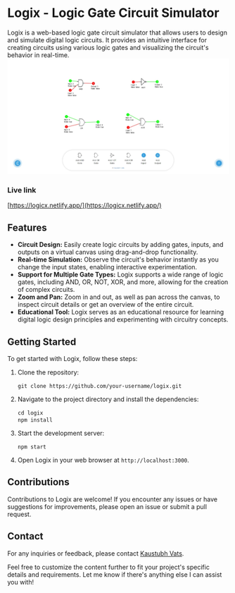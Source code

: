 # Logix - Logic Gate Circuit Simulator
Logix is a web-based logic gate circuit simulator that allows users to design and simulate digital logic circuits. It provides an intuitive interface for creating circuits using various logic gates and visualizing the circuit's behavior in real-time.
![Project Image](public/imgs/ss.jpeg)

### Live link
[https://logicx.netlify.app/](https://logicx.netlify.app/)

## Features

- **Circuit Design:** Easily create logic circuits by adding gates, inputs, and outputs on a virtual canvas using drag-and-drop functionality.
- **Real-time Simulation:** Observe the circuit's behavior instantly as you change the input states, enabling interactive experimentation.
- **Support for Multiple Gate Types:** Logix supports a wide range of logic gates, including AND, OR, NOT, XOR, and more, allowing for the creation of complex circuits.
- **Zoom and Pan:** Zoom in and out, as well as pan across the canvas, to inspect circuit details or get an overview of the entire circuit.
- **Educational Tool:** Logix serves as an educational resource for learning digital logic design principles and experimenting with circuitry concepts.

## Getting Started

To get started with Logix, follow these steps:

1. Clone the repository:

   ```shell
   git clone https://github.com/your-username/logix.git
    ```

2. Navigate to the project directory and install the dependencies:

    ```shell
    cd logix
    npm install
    ```

3. Start the development server:

    ```shell
    npm start
    ```

4. Open Logix in your web browser at ```http://localhost:3000```.

## Contributions
Contributions to Logix are welcome! If you encounter any issues or have suggestions for improvements, please open an issue or submit a pull request.

## Contact
For any inquiries or feedback, please contact [Kaustubh Vats](https://kaustubhvats-portfolio.netlify.app).

Feel free to customize the content further to fit your project's specific details and requirements.
Let me know if there's anything else I can assist you with!